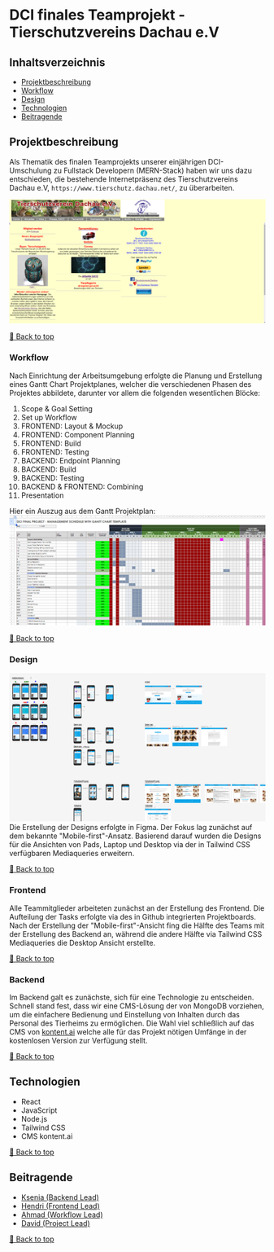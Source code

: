 # DCI finales Teamprojekt - Tierschutzvereins Dachau e.V
<a name="inhaltsverzeichnis"></a>
## Inhaltsverzeichnis

- [Projektbeschreibung](#projektbeschreibung)
- [Workflow](#workflow)
- [Design](#design)
- [Technologien](#technologien)
- [Beitragende](#beitragende)


<a id="projektbeschreibung"></a>
## Projektbeschreibung

Als Thematik des finalen Teamprojekts unserer einjährigen DCI-Umschulung zu Fullstack Developern (MERN-Stack) haben wir uns dazu entschieden, die bestehende Internetpräsenz des Tierschutzvereins Dachau e.V, `https://www.tierschutz.dachau.net/`, zu überarbeiten.

![originalSite-home](./frontend/src/assets/readme/tierschutzDachauNet.png)

[🔼 Back to top](#inhaltsverzeichnis)

<a name="workflow"></a>
### Workflow
Nach Einrichtung der Arbeitsumgebung erfolgte die Planung und Erstellung eines Gantt Chart Projektplanes, welcher die verschiedenen Phasen des Projektes abbildete, darunter vor allem die folgenden wesentlichen Blöcke:

1. Scope & Goal Setting
2. Set up Workflow
3. FRONTEND: Layout & Mockup
4. FRONTEND: Component Planning
5. FRONTEND: Build
6. FRONTEND: Testing
7. BACKEND: Endpoint Planning
8. BACKEND: Build
9. BACKEND: Testing
10. BACKEND & FRONTEND: Combining
11. Presentation

Hier ein Auszug aus dem Gantt  Projektplan:
![GANTTProjektplan](./frontend/src/assets/readme/GANTTProjektplan.png)

[🔼 Back to top](#inhaltsverzeichnis)

<a name="design"></a>
### Design
![figmaDesign](./frontend/src/assets/readme/figmaDesign.png)
Die Erstellung der Designs erfolgte in Figma. Der Fokus lag zunächst auf dem bekannte "Mobile-first"-Ansatz. Basierend darauf wurden die Designs für die Ansichten von Pads, Laptop und Desktop via der in Tailwind CSS verfügbaren Mediaqueries erweitern.

[🔼 Back to top](#inhaltsverzeichnis)

<a name="frontend"></a>
### Frontend
Alle Teammitglieder arbeiteten zunächst an der Erstellung des Frontend. Die Aufteilung der Tasks erfolgte via des in Github integrierten Projektboards. Nach der Erstellung der "Mobile-first"-Ansicht fing die Hälfte des Teams mit der Erstellung des Backend an, während die andere Hälfte via Tailwind CSS Mediaqueries die Desktop Ansicht erstellte.

[🔼 Back to top](#inhaltsverzeichnis)

<a name="backend"></a>
### Backend
Im Backend galt es zunächste, sich für eine Technologie zu entscheiden. Schnell stand fest, dass wir eine CMS-Lösung der von MongoDB vorziehen, um die einfachere Bedienung und Einstellung von Inhalten durch das Personal des Tierheims zu ermöglichen. Die Wahl viel schließlich auf das CMS von [kontent.ai](https://kontent.ai/) welche alle für das Projekt nötigen Umfänge in der kostenlosen Version zur Verfügung stellt.

[🔼 Back to top](#inhaltsverzeichnis)

<a name="technologien"></a>
## Technologien

- React
- JavaScript
- Node.js
- Tailwind CSS
- CMS kontent.ai

[🔼 Back to top](#inhaltsverzeichnis)

<a name="beitragende"></a>
## Beitragende

- [Ksenia (Backend Lead)](https://github.com/KseniaBr)
- [Hendri (Frontend Lead)](https://github.com/enozen)
- [Ahmad (Workflow Lead)](https://github.com/AhmadHoush)
- [David (Project Lead)](https://github.com/MrburnsDAOC)

[🔼 Back to top](#inhaltsverzeichnis)
